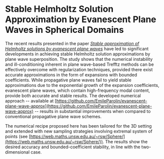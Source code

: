 # Stable Helmholtz Solution Approximation by Evanescent Plane Waves in Spherical Domains

The recent results presented in the paper [*Stable approximation of Helmholtz solutions by evanescent plane waves*](https://arxiv.org/abs/2202.05658) have led to significant developments in achieving stable Helmholtz solution approximations by plane wave superposition. The study shows that the numerical instability and ill-conditioning inherent in plane wave-based Trefftz methods can be effectively overcome with regularization techniques, provided there exist accurate approximations in the form of expansions with bounded coefficients. While propagative plane waves fail to yield stable approximations due to the exponential growth of the expansion coefficients, evanescent plane waves, which contain high-frequency modal content, provide both accurate and stable results. The developed numerical approach -- available at [https://github.com/EmileParolin/evanescent-plane-wave-approx](https://github.com/EmileParolin/evanescent-plane-wave-approx) -- results in substantial improvements when compared to conventional propagative plane wave schemes.

The numerical recipe proposed here has been tailored for the 3D setting and extended with new sampling strategies involving extremal system of points (see [https://web.maths.unsw.edu.au/~rsw/Sphere/](https://web.maths.unsw.edu.au/~rsw/Sphere/)). The results show the desired accuracy and bounded-coefficient stability, in line with the two-dimensional case.
